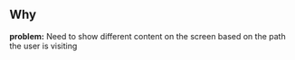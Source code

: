 ## Why

**problem:** Need to show different content on the screen based on the path the user is visiting


